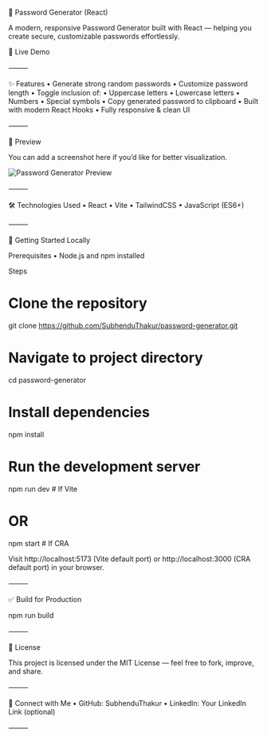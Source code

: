 🔐 Password Generator (React)

A modern, responsive Password Generator built with React — helping you create secure, customizable passwords effortlessly.

🚀 Live Demo

⸻

✨ Features
• Generate strong random passwords
• Customize password length
• Toggle inclusion of:
• Uppercase letters
• Lowercase letters
• Numbers
• Special symbols
• Copy generated password to clipboard
• Built with modern React Hooks
• Fully responsive & clean UI

⸻

📸 Preview

You can add a screenshot here if you’d like for better visualization.

![Password Generator Preview](your-screenshot-link)

⸻

🛠️ Technologies Used
• React
• Vite
• TailwindCSS
• JavaScript (ES6+)

⸻

📂 Getting Started Locally

Prerequisites
• Node.js and npm installed

Steps

# Clone the repository

git clone https://github.com/SubhenduThakur/password-generator.git

# Navigate to project directory

cd password-generator

# Install dependencies

npm install

# Run the development server

npm run dev # If Vite

# OR

npm start # If CRA

Visit http://localhost:5173 (Vite default port) or http://localhost:3000 (CRA default port) in your browser.

⸻

✅ Build for Production

npm run build

⸻

📄 License

This project is licensed under the MIT License — feel free to fork, improve, and share.

⸻

🤝 Connect with Me
• GitHub: SubhenduThakur
• LinkedIn: Your LinkedIn Link (optional)

⸻
